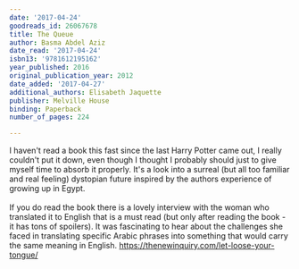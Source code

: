 ```yaml
---
date: '2017-04-24'
goodreads_id: 26067678
title: The Queue
author: Basma Abdel Aziz
date_read: '2017-04-24'
isbn13: '9781612195162'
year_published: 2016
original_publication_year: 2012
date_added: '2017-04-27'
additional_authors: Elisabeth Jaquette
publisher: Melville House
binding: Paperback
number_of_pages: 224

---
```

I haven't read a book this fast since the last Harry Potter came out, I really couldn't put it down, even though I thought I probably should just to give myself time to absorb it properly. It's a look into a surreal (but all too familiar and real feeling) dystopian future inspired by the authors experience of growing up in Egypt.<br/><br/>If you do read the book there is a lovely interview with the woman who translated it to English that is a must read (but only after reading the book - it has tons of spoilers). It was fascinating to hear about the challenges she faced in translating specific Arabic phrases into something that would carry the same meaning in English. https://thenewinquiry.com/let-loose-your-tongue/
